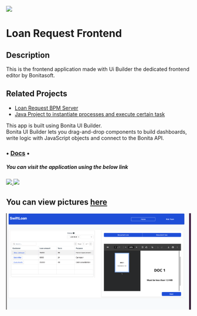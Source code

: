 
![](https://fr.bonitasoft.com/themes/bonitasoft2022/images/logo_bonitasoft.png)
# Loan Request Frontend

## Description
This is the frontend application made with Ui Builder the dedicated frontend editor by Bonitasoft.

## Related Projects
- [Loan Request BPM Server](https://github.com/Yvens-Belaston/Loan_Request_Server/tree/main)
- [Java Project to instantiate processes and execute certain task](https://github.com/Yvens-Belaston/loan_request_customer_actions)

This app is built using Bonita UI Builder.\
Bonita UI Builder lets you drag-and-drop components to build dashboards, write logic with JavaScript objects and connect to the Bonita API.

### • [Docs](https://documentation.bonitasoft.com/bonita/2024.3/applications/ui-builder/bonita-ui-builder) •

##### You can visit the application using the below link

###### [![](https://assets.appsmith.com/git-sync/Buttons.svg) ](http://localhost:8090/applications/68b6f1134c3e6631ec5e22b7/pages/68b6f1134c3e6631ec5e22b9) [![](https://assets.appsmith.com/git-sync/Buttons2.svg)](http://localhost:8090/applications/68b6f1134c3e6631ec5e22b7/pages/68b6f1134c3e6631ec5e22b9/edit)

## You can view pictures [here](https://github.com/Yvens-Belaston/Loan_Request_Client/blob/master/loan_request_images/home.png)
![Home page picture](https://github.com/Yvens-Belaston/Loan_Request_Client/blob/master/loan_request_images/home_blue.png)

